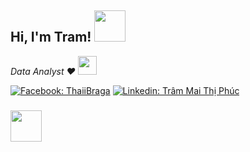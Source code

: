 <h2> Hi, I'm Tram! <img src="https://media.giphy.com/media/mGcNjsfWAjY5AEZNw6/giphy.gif" width="50"></h2>
<p><em>Data Analyst ❤ <img src="https://media.giphy.com/media/fYSnHlufseco8Fh93Z/giphy.gif" width="30"></br>
</em></p>

[![Facebook: ThaiiBraga](https://img.shields.io/badge/-Ph%C3%BAc%20Tr%C3%A2m-blue?style=flat-square&logo=Facebook&logoColor=white&link=https%3A%2F%2Fwww.facebook.com%2Fprofile.php%3Fid%3D100018584226629
)](https://www.facebook.com/profile.php?id=100018584226629)
[![Linkedin: Trâm Mai Thị Phúc](https://img.shields.io/badge/-Tr%C3%A2m%20Mai%20Th%E1%BB%8B%20Ph%C3%BAc-blue?style=flat-square&logo=Linkedin&logoColor=white&link=https%3A%2F%2Fwww.linkedin.com%2Fin%2Ftr%25C3%25A2m-mai-th%25E1%25BB%258B-ph%25C3%25BAc-992773233%2F)](https://www.linkedin.com/in/tr%C3%A2m-mai-th%E1%BB%8B-ph%C3%BAc-992773233/)

### <img src="https://media.giphy.com/media/VgCDAzcKvsR6OM0uWg/giphy.gif" width="50">
